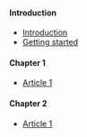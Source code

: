 #### Introduction

- [Introduction](docs)
- [Getting started](docs/demo)

#### Chapter 1

- [Article 1](docs/#)

#### Chapter 2

- [Article 1](docs/#)
